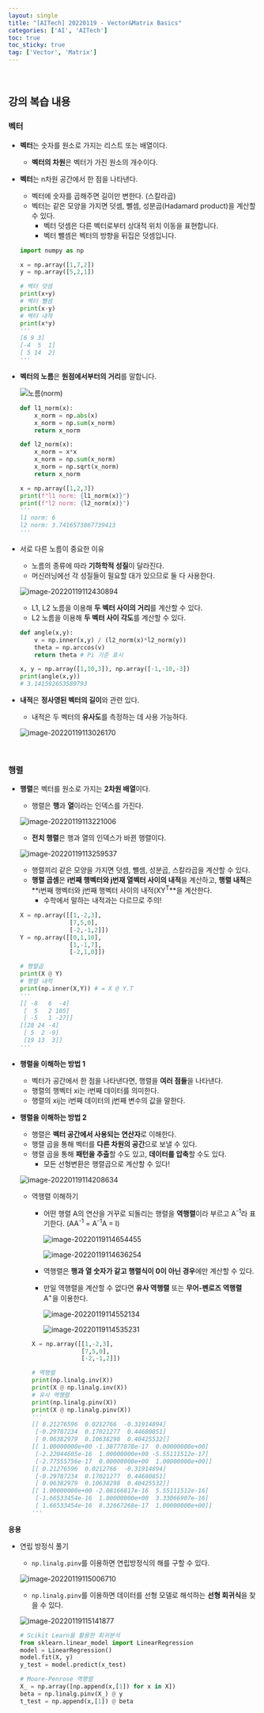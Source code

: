 ```yaml
---
layout: single
title: "[AITech] 20220119 - Vector&Matrix Basics"
categories: ['AI', 'AITech']
toc: true
toc_sticky: true
tag: ['Vector', 'Matrix']
---
```




<br>

## 강의 복습 내용

### 벡터

* **벡터**는 숫자를 원소로 가지는 리스트 또는 배열이다. 
  
  * **벡터의 차원**은 벡터가 가진 원소의 개수이다. 
  
* **벡터**는 n차원 공간에서 한 점을 나타낸다. 
  * 벡터에 숫자를 곱해주면 길이만 변한다. (스칼라곱)
  * 벡터는 같은 모양을 가지면 덧셈, 뺄셈, 성분곱(Hadamard product)을 계산할 수 있다. 
    * 벡터 덧셈은 다른 벡터로부터 상대적 위치 이동을 표현합니다. 
    * 벡터 뺄셈은 벡터의 방향을 뒤집은 덧셈입니다. 
  
  ```python
  import numpy as np
  
  x = np.array([1,7,2])
  y = np.array([5,2,1])
  
  # 벡터 덧셈
  print(x+y)
  # 벡터 뺄셈
  print(x-y)
  # 벡터 내적
  print(x*y)
  '''
  [6 9 3]
  [-4  5  1]
  [ 5 14  2]
  '''
  ```

* **벡터의 노름**은 **원점에서부터의 거리**를 말합니다. 

  ![노름(norm)](https://t1.daumcdn.net/cfile/tistory/99D721445BD00C6E1A)

  ```python
  def l1_norm(x):
      x_norm = np.abs(x)
      x_norm = np.sum(x_norm)
      return x_norm
  
  def l2_norm(x):
      x_norm = x*x
      x_norm = np.sum(x_norm)
      x_norm = np.sqrt(x_norm)
      return x_norm
  
  x = np.array([1,2,3])
  print(f"l1 norm: {l1_norm(x)}")
  print(f"l2 norm: {l2_norm(x)}")
  '''
  l1 norm: 6
  l2 norm: 3.7416573867739413
  '''
  ```

* 서로 다른 노름이 중요한 이유

  * 노름의 종류에 따라 **기하학적 성질**이 달라진다. 
  * 머신러닝에선 각 성질들이 필요할 대가 있으므로 둘 다 사용한다. 

  ![image-20220119112430894](https://user-images.githubusercontent.com/70505378/150055194-34fd93f3-c1e7-445e-bae5-10ab8320cb10.png)

  * L1, L2 노름을 이용해 **두 벡터 사이의 거리**를 계산할 수 있다. 
  * L2 노름을 이용해 **두 벡터 사이 각도**를 계산할 수 있다. 

  ```python
  def angle(x,y):
      v = np.inner(x,y) / (l2_norm(x)*l2_norm(y))
      theta = np.arccos(v)
      return theta # Pi 기준 표시
  
  x, y = np.array([1,10,3]), np.array([-1,-10,-3])
  print(angle(x,y))
  # 3.141592653589793
  ```

* **내적**은 **정사영된 벡터의 길이**와 관련 있다. 

  * 내적은 두 벡터의 **유사도**를 측정하는 데 사용 가능하다. 

  ![image-20220119113026170](https://user-images.githubusercontent.com/70505378/150055199-3e4817d2-36ed-48a9-8ece-35b3a388a8a4.png)

<br>

### 행렬

* **행렬**은 벡터를 원소로 가지는 **2차원 배열**이다. 

  * 행렬은 **행**과 **열**이라는 인덱스를 가진다. 

  ![image-20220119113221006](https://user-images.githubusercontent.com/70505378/150055203-94431aca-0f80-443a-9bfe-bd3284897dac.png)

  * **전치 행렬**은 행과 열의 인덱스가 바뀐 행렬이다. 

  ![image-20220119113259537](https://user-images.githubusercontent.com/70505378/150055206-fde116e1-e729-4adc-badd-c85201a60274.png)

  * 행렬끼리 같은 모양을 가지면 덧셈, 뺄셈, 성분곱, 스칼라곱을 계산할 수 있다. 
  * **행렬 곱셈**은 **i번째 행벡터와 j번재 열벡터 사이의 내적**을 계산하고, **행렬 내적**은 **i번째 행벡터와 j번째 행벡터 사이의 내적(XY<sup>T</sup>**을 계산한다. 
    * 수학에서 말하는 내적과는 다르므로 주의!

  ```python
  X = np.array([[1,-2,3],
                [7,5,0],
                [-2,-1,2]])
  Y = np.array([[0,1,10],
                [1,-1,7],
                [-2,1,0]])
  
  # 행렬곱
  print(X @ Y)
  # 행렬 내적
  print(np.inner(X,Y)) # = X @ Y.T
  '''
  [[ -8   6  -4]
   [  5   2 105]
   [ -5   1 -27]]
  [[28 24 -4]
   [ 5  2 -9]
   [19 13  3]]
  '''
  ```

  

* **행렬을 이해하는 방법 1**

  * 벡터가 공간에서 한 점을 나타낸다면, 행렬을 **여러 점들**을 나타낸다. 
  * 행렬의 행벡터 xi는 i번째 데이터를 의미한다. 
  * 행렬의 xij는 i번째 데이터의 j번째 변수의 값을 말한다. 

   

* **행렬을 이해하는 방법 2**

  * 행렬은 **벡터 공간에서 사용되는 연산자**로 이해한다. 
  * 행렬 곱을 통해 벡터를 **다른 차원의 공간**으로 보낼 수 있다. 
  * 행렬 곱을 통해 **패턴을 추출**할 수도 있고, **데이터를 압축**할 수도 있다. 
    * 모든 선형변환은 행렬곱으로 계산할 수 있다!

  ![image-20220119114208634](https://user-images.githubusercontent.com/70505378/150055207-b575bca8-e772-4339-bf0f-5ac106ff97be.png)

  * 역행렬 이해하기

    * 어떤 행렬 A의 연산을 거꾸로 되돌리는 행렬을 **역행렬**이라 부르고 A<sup>-1</sup>라 표기한다. (AA<sup>-1</sup> = A<sup>-1</sup>A = I)

      ![image-20220119114654455](https://user-images.githubusercontent.com/70505378/150055214-792166a7-7145-4145-b5c2-f70a3590f1de.png)

      ![image-20220119114636254](https://user-images.githubusercontent.com/70505378/150055212-79f4a05c-5c8d-4b73-b20b-97c6dc9bc695.png)

      

    * 역행렬은 **행과 열 숫자가 같고 행렬식이 0이 아닌 경우**에만 계산할 수 있다. 

    * 만일 역행렬을 계산할 수 없다면 **유사 역행렬** 또는 **무어-펜로즈 역행렬** A<sup>+</sup>을 이용한다. 

      ![image-20220119114552134](https://user-images.githubusercontent.com/70505378/150055211-3e39b636-a6f3-4af6-ab75-ff475b0b37a2.png)

      ![image-20220119114535231](https://user-images.githubusercontent.com/70505378/150055210-7aa5dd1b-d297-4648-8564-466deb0d19c1.png)

    ```python
    X = np.array([[1,-2,3],
                  [7,5,0],
                  [-2,-1,2]])
    
    # 역행렬
    print(np.linalg.inv(X))
    print(X @ np.linalg.inv(X))
    # 유사 역행렬
    print(np.linalg.pinv(X))
    print(X @ np.linalg.pinv(X))
    '''
    [[ 0.21276596  0.0212766  -0.31914894]
     [-0.29787234  0.17021277  0.44680851]
     [ 0.06382979  0.10638298  0.40425532]]
    [[ 1.00000000e+00 -1.38777878e-17  0.00000000e+00]
     [-2.22044605e-16  1.00000000e+00 -5.55111512e-17]
     [-2.77555756e-17  0.00000000e+00  1.00000000e+00]]
    [[ 0.21276596  0.0212766  -0.31914894]
     [-0.29787234  0.17021277  0.44680851]
     [ 0.06382979  0.10638298  0.40425532]]
    [[ 1.00000000e+00 -2.08166817e-16  5.55111512e-16]
     [-1.66533454e-16  1.00000000e+00  3.33066907e-16]
     [ 1.66533454e-16  8.32667268e-17  1.00000000e+00]]
    '''
    ```

**응용**

* 연립 방정식 풀기

  * `np.linalg.pinv`를 이용하면 연립방정식의 해를 구할 수 있다. 

  ![image-20220119115006710](https://user-images.githubusercontent.com/70505378/150055217-5a13cccc-ce7e-49b1-9d4b-d69e60d4f494.png)

  * `np.linalg.pinv`를 이용하면 데이터를 선형 모델로 해석하는 **선형 회귀식**을 찾을 수 있다. 

  ![image-20220119115141877](https://user-images.githubusercontent.com/70505378/150055221-bff6b7cf-f2bb-4b15-8d61-6c43c88dc21c.png)

  ```python
  # Scikit Learn을 활용한 회귀분석
  from sklearn.linear_model import LinearRegression
  model = LinearRegression()
  model.fit(X, y)
  y_test = model.predict(x_test)
  
  # Moore-Penrose 역행렬
  X_ = np.array([np.append(x,[1]) for x in X])
  beta = np.linalg.pinv(X_) @ y
  t_test = np.append(x,[1]) @ beta
  ```

  

<br>
